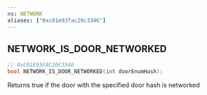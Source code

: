 ```yaml
---
ns: NETWORK
aliases: ["0xc01e93fac20c3346"]
---
```

## NETWORK_IS_DOOR_NETWORKED

```c
// 0xC01E93FAC20C3346
bool NETWORK_IS_DOOR_NETWORKED(int doorEnumHash);
```

Returns true if the door with the specified door hash is networked

